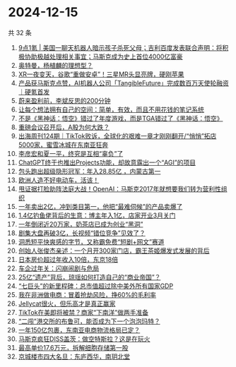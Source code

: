 # 2024-12-15

共 32 条

<!-- BEGIN 36KR -->
<!-- 最后更新时间 2024-12-15 07:01:05 +0800 -->
1. [9点1氪 | 美国一聊天机器人暗示孩子杀死父母；吉利百度发表联合声明：将积极协助极越处理相关事宜；马斯克成为史上首位4000亿富豪](https://36kr.com/p/3077994380621700)
1. [奥特曼，杨植麟的理想型？](https://36kr.com/p/3077295598696322)
1. [XR一夜变天，谷歌“重做安卓”！三星MR头显亮牌，硬刚苹果](https://36kr.com/p/3077255561181057)
1. [产品获马斯克点赞，AI机器人公司「TangibleFuture」完成数百万天使轮融资｜硬氪首发](https://36kr.com/p/3041480743940359)
1. [蔚来盈利前，李斌反思的200分钟](https://36kr.com/p/3077170244351880)
1. [让每个想法拥有自己的空间：简单，有效，而且不用花钱的笔记系统](https://36kr.com/p/3064051607184775)
1. [不是《黑神话：悟空》错过了年度游戏，而是TGA错过了《黑神话：悟空》](https://36kr.com/p/3077343308576390)
1. [重磅会议召开后，A股为何大跌？](https://36kr.com/p/3077222425065345)
1. [出海周刊124期｜TikTok败诉，全球化的艰难一章才刚刚翻开/“悄悄”拓店5000家，蜜雪冰城在东南亚狂奔](https://36kr.com/p/3076877506524041)
1. [李彦宏和夏一平，终究是互相“辜负”了](https://36kr.com/p/3077167718383361)
1. [ChatGPT终于也推出Projects功能，却故意露出一个“AGI”的项目](https://36kr.com/p/3077737222207107)
1. [包头跑出超级隐形冠军：年入28.85亿 ，内蒙古第一](https://36kr.com/p/3077218214803080)
1. [欧洲人造不好电动车，活该！](https://36kr.com/p/3078598057736064)
1. [甩证据打脸助阵法庭大战！OpenAI：马斯克2017年就想要我们转为营利性组织](https://36kr.com/p/3077941953951364)
1. [一年卖出2亿，冲到类目第一，他把“最难伺候”的产品卖爆了](https://36kr.com/p/3070225423987331)
1. [1.4亿钓鱼佬背后的生意：博主年入1亿，店家开业3月关门](https://36kr.com/p/3077436685825921)
1. [一年倒闭近20万家，奶茶店已成为创业“黑洞”](https://36kr.com/p/3072981844194176)
1. [剧集大盘再破3亿，长视频“错位竞争”见效了？](https://36kr.com/p/3077193061170695)
1. [洞悉短平快爽感的字节，又称霸免费“短剧+网文”赛道](https://36kr.com/p/3077212829335049)
1. [创始人张俊杰亲述：一个月开300家门店，霸王茶姬爆发式发展的背后](https://36kr.com/p/3075944172057222)
1. [日本房价超过年收入10倍，东京18倍](https://36kr.com/p/3075300427297672)
1. [车企过年关：闪崩闹剧与危局](https://36kr.com/p/3075895438439299)
1. [25亿“遗产”背后，琼瑶如何打造自己的“商业帝国”？](https://36kr.com/p/3077353104521095)
1. [“七巨头”的新里程碑：总市值超过除中美外所有国家GDP](https://36kr.com/p/3077357412923270)
1. [我在非洲做电商：冒着抢劫风险，挣60%的毛利率](https://36kr.com/p/3077255032946176)
1. [Jellycat很火，但乐高才是真正赢家](https://36kr.com/p/3077308909450889)
1. [TikTok在美即将被禁？商家“下南洋”做两手准备](https://36kr.com/p/3077277118265216)
1. [“二闯”港交所的布鲁可，能否成为下一个泡泡玛特？](https://36kr.com/p/3077433227116296)
1. [一年150亿包裹，东南亚电商物流格局已定？](https://36kr.com/p/3074341711000201)
1. [马斯克疯狂DISS盖茨：做空特斯拉？这是在玩火](https://36kr.com/p/3077218890135428)
1. [最高单价17.6万元，拆解细胞存储第一股](https://36kr.com/p/3077311658293124)
1. [京城楼市四大名旦：东庐西华，南玥北堂](https://36kr.com/p/3078553955677833)
<!-- END 36KR -->